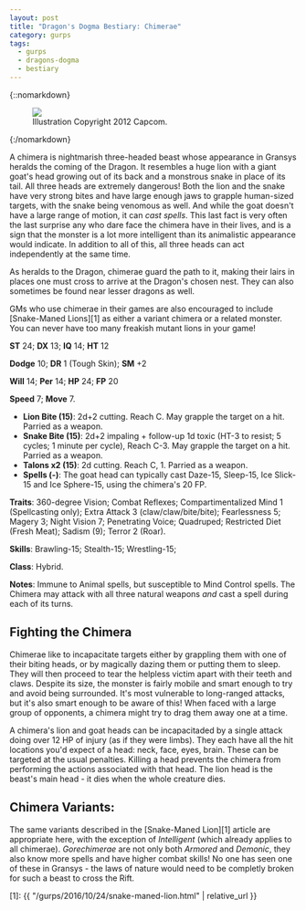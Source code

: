 ```yaml
---
layout: post
title: "Dragon's Dogma Bestiary: Chimerae"
category: gurps
tags:
  - gurps
  - dragons-dogma
  - bestiary
---
```


{::nomarkdown}
<figure>
  <img src="{{ "/assets/DDENEMIES.jpg" | absolute_url }}"/>
  <figcaption>Illustration Copyright 2012 Capcom.</figcaption>
</figure>
{:/nomarkdown}

A chimera is nightmarish three-headed beast whose appearance in Gransys heralds
the coming of the Dragon. It resembles a huge lion with a giant goat's head
growing out of its back and a monstrous snake in place of its tail. All three
heads are extremely dangerous! Both the lion and the snake have very strong
bites and have large enough jaws to grapple human-sized targets, with the snake
being venomous as well. And while the goat doesn't have a large range of motion,
it can _cast spells_. This last fact is very often the last surprise any who
dare face the chimera have in their lives, and is a sign that the monster is a
lot more intelligent than its animalistic appearance would indicate. In addition
to all of this, all three heads can act independently at the same time.

As heralds to the Dragon, chimerae guard the path to it, making their lairs in
places one must cross to arrive at the Dragon's chosen nest. They can also
sometimes be found near lesser dragons as well.

GMs who use chimerae in their games are also encouraged to
include [Snake-Maned Lions][1] as either a variant chimera or a related
monster. You can never have too many freakish mutant lions in your game!

**ST** 24; **DX** 13; **IQ** 14; **HT** 12

**Dodge** 10; **DR** 1 (Tough Skin); **SM** +2

**Will** 14; **Per** 14; **HP** 24; **FP** 20

**Speed** 7; **Move** 7.

- **Lion Bite (15)**: 2d+2 cutting. Reach C. May grapple the target on a
  hit. Parried as a weapon.
- **Snake Bite (15)**: 2d+2 impaling + follow-up 1d toxic (HT-3 to resist; 5
  cycles; 1 minute per cycle), Reach C-3. May grapple the target on a
  hit. Parried as a weapon.
- **Talons x2 (15)**: 2d cutting. Reach C, 1. Parried as a weapon.
- **Spells (-)**: The goat head can typically cast Daze-15, Sleep-15, Ice
  Slick-15 and Ice Sphere-15, using the chimera's 20 FP.

**Traits**: 360-degree Vision; Combat Reflexes; Compartimentalized Mind 1
(Spellcasting only); Extra Attack 3 (claw/claw/bite/bite); Fearlessness 5;
Magery 3; Night Vision 7; Penetrating Voice; Quadruped; Restricted Diet (Fresh
Meat); Sadism (9); Terror 2 (Roar).

**Skills**: Brawling-15; Stealth-15; Wrestling-15;

**Class**: Hybrid.

**Notes**: Immune to Animal spells, but susceptible to Mind Control spells. The
Chimera may attack with all three natural weapons _and_ cast a spell during each
of its turns.

## Fighting the Chimera

Chimerae like to incapacitate targets either by grappling them with one of their
biting heads, or by magically dazing them or putting them to sleep. They will
then proceed to tear the helpless victim apart with their teeth and
claws. Despite its size, the monster is fairly mobile and smart enough to try
and avoid being surrounded. It's most vulnerable to long-ranged attacks, but
it's also smart enough to be aware of this! When faced with a large group of
opponents, a chimera might try to drag them away one at a time.

A chimera's lion and goat heads can be incapacitaded by a single attack doing
over 12 HP of injury (as if they were limbs). They each have all the hit
locations you'd expect of a head: neck, face, eyes, brain. These can be targeted
at the usual penalties. Killing a head prevents the chimera from performing the
actions associated with that head. The lion head is the beast's main head - it
dies when the whole creature dies.

## Chimera Variants:

The same variants described in the [Snake-Maned Lion][1] article are appropriate
here, with the exception of _Intelligent_ (which already applies to all
chimerae).  _Gorechimerae_ are not only both _Armored_ and _Demonic_, they also
know more spells and have higher combat skills! No one has seen one of these in
Gransys - the laws of nature would need to be completly broken for such a beast
to cross the Rift.

[1]: {{ "/gurps/2016/10/24/snake-maned-lion.html" | relative_url }}
